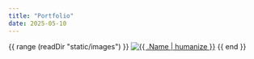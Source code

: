 ```yaml
---
title: "Portfolio"
date: 2025-05-10
---
```


<div class="photo-grid">
{{ range (readDir "static/images") }}
  <a href="/images/{{ .Name | urlize }}"><img src="/images/{{ .Name }}" alt="{{ .Name | humanize }}" /></a>
{{ end }}
</div>